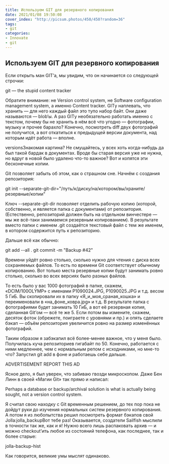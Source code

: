 ```yaml
---
title: Используем GIT для резервного копирования
date: 2021/01/08 19:50:08
cover_index: "http://picsum.photos/450/450?random=36"
tags:
- git
categories:
- Innovate
- git
---
```

## Используем GIT для резервного копирования

Если открыть ман GIT’а, мы увидим, что он начинается со следующей строчки:

git — the stupid content tracker



Обратите внимание: не Version control system, не Software configuration management system, а именно Content tracker. GITу наплевать, что хранить — для него каждый файл это тупо набор байт. Они даже называются — blob‘ы. А раз GITу необязательно работать именно с текстом, почему бы не хранить в нём всё что угодно — фотографии, музыку и прочее барахло? Конечно, посмотреть diff двух фотографий не получится, а вот откатиться к предыдущей версии документа, над которым идёт работа — вполне.

versionsЗнакомая картина? Не смущайтесь, у всех хоть когда-нибудь да был такой бардак в документах. Вроде бы старая версия уже не нужна, но вдруг в новой было удалено что-то важное? Вот и копятся эти бесконечные копии.

Git позволяет забыть об этом, как о страшном сне. Начнём с создания репозитория:

git init --separate-git-dir="/путь/к/диску/на/котором/вы/храните/резервные/копии"

Ключ --separate-git-dir позволяет отделить рабочую копию (которой, собственно, и является папка с документами) от репозитория. (Естественно, репозиторий должен быть на отдельном винчестере — мы же всё-таки занимаемся резервным копированием). В результате вместо папки с именем .git создаётся текстовый файл с тем же именем, в котором содержится путь к репозиторию.

Дальше всё как обычно:

git add --all .
git commit -m "Backup #42"

Времени уйдёт ровно столько, сколько нужно для чтения с диска всех сохраняемых файлов. То есть по времени Git соответствует обычному копированию. Вот только места резервные копии будут занимать ровно столько, сколько во всех версиях было разных файлов.

То есть было у вас 1000 фотографий в папке, скажем, «DCIM/100OLYMP» с именами P1090024.JPG, P1090025.JPG и т.д. весом 5 ГиБ. Вы скопировали их в папку «Я_и_моя_сраная_кошка» и переименовали в «на_фоне_ковра.jpg» и т.д. В результате папка с фотографиями будет занимать 10 ГиБ, а вот её резервная копия, сделанная Git’ом — всё те же 5. Если потом вы измените, скажем, десяток фоток (обрежете, поиграете с уровнями и пр.) и опять сделаете бэкап — объём репозитория увеличится ровно на размер изменённых фотографий.

Таким образом я забэкапил всё более-менее важное, что у меня было. Получилась куча репозиториев гигабайт по 50. Конечно, работается с ними медленнее, чем с нормальным репом с исходниками, но мне-то что? Запустил git add в фоне и работаешь себе дальше.

ADVERTISEMENT
REPORT THIS AD

Ясное дело, я был уверен, что забиваю гвозди микроскопом. Даже Бен Линн в своей «Магии Git» так прямо и написал:

Perhaps a database or backup/archival solution is what is actually being sought, not a version control system.

Я считал свою находку с Git временным решением, до тех пор пока не дойдут руки до изучения нормальных систем резервного копирования. А потом я из любопытства решил посмотреть формат бэкапов свой Jolla:jolla_backupВот тебе раз! Оказывается, создатели Sailfish мыслили в точности так же, как и я! Нужно всего лишь распаковать архив — и можно checkout’ить любое из состояний телефона, как последнее, так и более старые:

jolla-backup-hist

Как говорится, великие умы мыслят одинаково.
